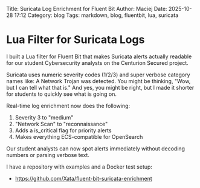 Title: Suricata Log Enrichment for Fluent Bit
Author: Maciej
Date: 2025-10-28 17:12
Category: blog
Tags: markdown, blog, fluentbit, lua, suricata

# Lua Filter for Suricata Logs

I built a Lua filter for Fluent Bit that makes Suricata alerts actually readable for our student Cybersecurity analysts on the Centurion Secured project.

Suricata uses numeric severity codes (1/2/3) and super verbose category names like: A Network Trojan was detected. You might be thinking, "Wow, but I can tell what that is." And yes, you might be right, but I made it shorter for students to quickly see what is going on. 

Real-time log enrichment now does the following:

1. Severity 3 to "medium"
2. "Network Scan" to "reconnaissance"
3. Adds a is_critical flag for priority alerts
4. Makes everything ECS-compatible for OpenSearch

Our student analysts can now spot alerts immediately without decoding numbers or parsing verbose text.

I have a repository with examples and a Docker test setup:

- https://github.com/Xata/fluent-bit-suricata-enrichment
